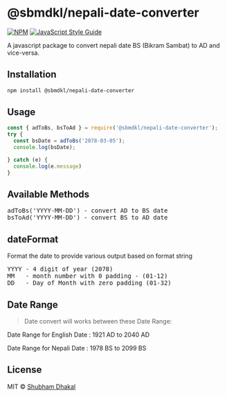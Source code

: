 # @sbmdkl/nepali-date-converter

[![NPM](https://img.shields.io/npm/v/@sbmdkl/nepali-date-converter.svg)](https://www.npmjs.com/package/@sbmdkl/nepali-date-converter) [![JavaScript Style Guide](https://img.shields.io/badge/code_style-standard-brightgreen.svg)](https://standardjs.com)

A javascript package to convert nepali date BS (Bikram Sambat) to AD and vice-versa.

## Installation

```bash
npm install @sbmdkl/nepali-date-converter
```

## Usage

```jsx
const { adToBs, bsToAd } = require('@sbmdkl/nepali-date-converter');
try {
  const bsDate = adToBs('2078-03-05');
  console.log(bsDate);

} catch (e) {
  console.log(e.message)
}
```

## Available Methods
<pre>
adToBs('YYYY-MM-DD') - convert AD to BS date
bsToAd('YYYY-MM-DD') - convert BS to AD date
</pre>

## dateFormat
Format the date to provide various output based on format string

<pre>
YYYY - 4 digit of year (2078)
MM   - month number with 0 padding - (01-12)
DD   - Day of Month with zero padding (01-32)
</pre>

## Date Range
>Date convert will works between these Date Range:

Date Range for English Date : 1921 AD to 2040 AD

Date Range for Nepali Date : 1978 BS to 2099 BS


## License

MIT © [Shubham Dhakal](https://github.com/sbmdkl)